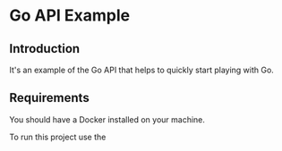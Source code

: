 # Go API Example

Introduction
------------

It's an example of the Go API that helps to quickly start playing with Go.

Requirements
------------

You should have a Docker installed on your machine.

To run this project use the 
